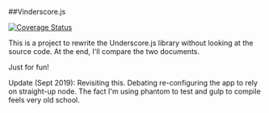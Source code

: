 ##Vinderscore.js

[![Coverage Status](https://coveralls.io/repos/github/vdefranc/vinderscore.js/badge.svg?branch=master)](https://coveralls.io/github/vdefranc/vinderscore.js?branch=master)

This is a project to rewrite the Underscore.js library without looking at the source code. At the end, I'll compare the two documents.

Just for fun!

Update (Sept 2019): Revisiting this. Debating re-configuring the app to rely on straight-up node. The fact I'm using phantom to test and gulp to compile feels very old school.